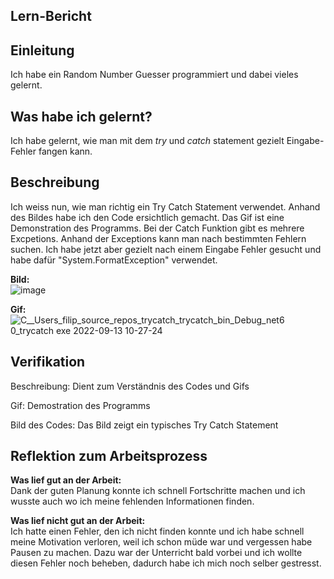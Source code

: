 ## Lern-Bericht

## Einleitung
Ich habe ein Random Number Guesser programmiert und dabei vieles gelernt.

## Was habe ich gelernt?
Ich habe gelernt, wie man mit dem *try* und *catch* statement gezielt Eingabe-Fehler fangen kann.

## Beschreibung

Ich weiss nun, wie man richtig ein Try Catch Statement verwendet. Anhand des Bildes habe ich den Code ersichtlich gemacht. Das Gif ist eine Demonstration des Programms. Bei der Catch Funktion gibt es mehrere Excpetions. Anhand der Exceptions kann man nach bestimmten Fehlern suchen. Ich habe jetzt aber gezielt nach einem Eingabe Fehler gesucht und habe dafür "System.FormatException" verwendet. 

**Bild:** <br>
![image](https://user-images.githubusercontent.com/110892683/189852361-1593255b-7cbe-490f-83a3-6893cb59d631.png)


**Gif:** <br>
![C__Users_filip_source_repos_trycatch_trycatch_bin_Debug_net6 0_trycatch exe 2022-09-13 10-27-24](https://user-images.githubusercontent.com/110892683/189852143-fc3bd3aa-e1cb-448d-9a24-bf178197a361.gif)

## Verifikation

Beschreibung: Dient zum Verständnis des Codes und Gifs

Gif: Demostration des Programms

Bild des Codes: Das Bild zeigt ein typisches Try Catch Statement

## Reflektion zum Arbeitsprozess

**Was lief gut an der Arbeit:** <br>
Dank der guten Planung konnte ich schnell Fortschritte machen und ich wusste auch wo ich meine fehlenden Informationen finden.

**Was lief nicht gut an der Arbeit:** <br>
Ich hatte einen Fehler, den ich nicht finden konnte und ich habe schnell meine Motivation verloren, weil ich schon müde war und vergessen habe Pausen zu machen. Dazu war der Unterricht bald vorbei und ich wollte diesen Fehler noch beheben, dadurch habe ich mich noch selber gestresst.




